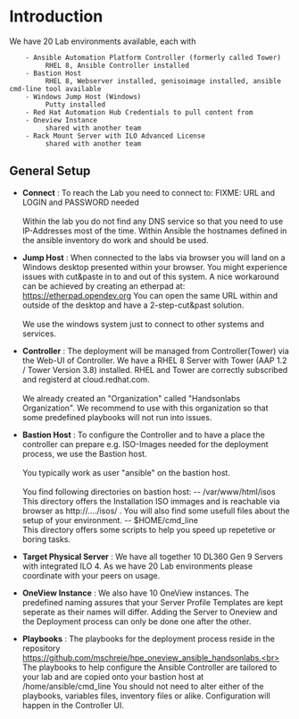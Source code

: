 # Introduction

We have 20 Lab environments available, each with
```Lab Systems:
    - Ansible Automation Platform Controller (formerly called Tower)
         RHEL 8, Ansible Controller installed
    - Bastion Host
         RHEL 8, Webserver installed, genisoimage installed, ansible cmd-line tool available
    - Windows Jump Host (Windows)
         Putty installed
    - Red Hat Automation Hub Credentials to pull content from 
    - Oneview Instance
         shared with another team
    - Rack Mount Server with ILO Advanced License
         shared with another team
```

## General Setup
- **Connect** : To reach the Lab you need to connect to: 
FIXME: URL and LOGIN and PASSWORD needed<br><br>
Within the lab you do not find any DNS service so that you need to use IP-Addresses most of the time. Within Ansible the hostnames defined in the ansible inventory do work and should be used.

- **Jump Host** : When connected to the labs via browser you will land on a Windows desktop presented within your browser. You might experience issues with cut&paste in to and out of this system. A nice workaround can be achieved by creating an etherpad at: https://etherpad.opendev.org
You can open the same URL within and outside of the desktop and have a 2-step-cut&past solution.<br><br>
We use the windows system just to connect to other systems and services.

- **Controller** : The deployment will be managed from Controller(Tower) via the Web-UI of Controller. 
We have a RHEL 8 Server with Tower (AAP 1.2 / Tower Version 3.8) installed. RHEL and Tower are correctly subscribed and registerd at cloud.redhat.com.<br><br>
We already created an "Organization" called "Handsonlabs Organization". We recommend to use with this organization so that some predefined playbooks will not run into issues.

- **Bastion Host** : To configure the Controller and to have a place the controller can prepare e.g. ISO-Images needed for the deployment process, we use the Bastion host.<br><br> 
You typically work as user "ansible" on the bastion host.<br><br> 
You find following directories on bastion host:
-- /var/www/html/isos<br>This directory offers the Installation ISO immages and is reachable via browser as http://..../isos/ . You will also find some usefull files about the setup of your environment.
-- $HOME/cmd_line<br>This directory offers some scripts to help you speed up repetetive or boring tasks.

- **Target Physical Server** : We have all together 10 DL360 Gen 9 Servers with integrated ILO 4. As we have 20 Lab environments please coordinate with your peers on usage.

- **OneView Instance** : We also have 10 OneView instances. The predefined naming assures that your Server Profile Templates are kept seperate as their names will differ. Adding the Server to Oneview and the Deployment process can only be done one after the other.

- **Playbooks** : The playbooks for the deployment process reside in the repository https://github.com/mschreie/hpe_oneview_ansible_handsonlabs.<br>
The playbooks to help configure the Ansible Controller are tailored to your lab and are copied onto your bastion host at /home/ansible/cmd_line You should not need to alter either of the playbooks, variables files, inventory files or alike. Configuration will happen in the Controller UI.

